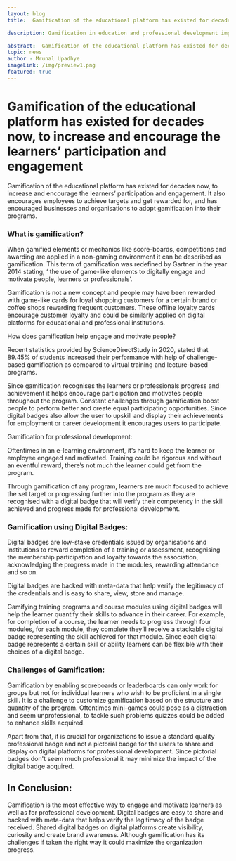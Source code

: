 ```yaml
---
layout: blog
title:  Gamification of the educational platform has existed for decades now, to increase and encourage the learners’ participation and engagement

description: Gamification in education and professional development improves engagement, motivation, and skill recognition through digital badges.

abstract:  Gamification of the educational platform has existed for decades now, to increase and encourage the learners’ participation and engagement
topic: news
author : Mrunal Upadhye
imageLink: /img/preview1.png
featured: true
---
```


# Gamification of the educational platform has existed for decades now, to increase and encourage the learners’ participation and engagement

Gamification of the educational platform has existed for decades now, to increase and encourage the learners’ participation and engagement. It also encourages employees to achieve targets and get rewarded for, and has encouraged businesses and organisations to adopt gamification into their programs.

### What is gamification?

When gamified elements or mechanics like score-boards, competitions and awarding are applied in a non-gaming environment it can be described as gamification. This term of gamification was redefined by Gartner in the year 2014 stating, ‘ the use of game-like elements to digitally engage and motivate people, learners or professionals’.

Gamification is not a new concept and people may have been rewarded with game-like cards for loyal shopping customers for a certain brand or coffee shops rewarding frequent customers. These offline loyalty cards encourage customer loyalty and could be similarly applied on digital platforms for educational and professional institutions.

How does gamification help engage and motivate people?

Recent statistics provided by ScienceDirectStudy in 2020, stated that 89.45% of students increased their performance with help of challenge-based gamification as compared to virtual training and lecture-based programs.

Since gamification recognises the learners or professionals progress and achievement it helps encourage participation and motivates people throughout the program. Constant challenges through gamification boost people to perform better and create equal participating opportunities. Since digital badges also allow the user to upskill and display their achievements for employment or career development it encourages users to participate.

Gamification for professional development:

Oftentimes in an e-learning environment, it’s hard to keep the learner or employee engaged and motivated. Training could be rigorous and without an eventful reward, there’s not much the learner could get from the program. 

Through gamification of any program, learners are much focused to achieve the set target or progressing further into the program as they are recognised with a digital badge that will verify their competency in the skill achieved and progress made for professional development.

### Gamification using Digital Badges:

Digital badges are low-stake credentials issued by organisations and institutions to reward completion of a training or assessment, recognising the membership participation and loyalty towards the association, acknowledging the progress made in the modules, rewarding attendance and so on. 

Digital badges are backed with meta-data that help verify the legitimacy of the credentials and is easy to share, view, store and manage.

Gamifying training programs and course modules using digital badges will help the learner quantify their skills to advance in their career. For example, for completion of a course, the learner needs to progress through four modules, for each module, they complete they’ll receive a stackable digital badge representing the skill achieved for that module. Since each digital badge represents a certain skill or ability learners can be flexible with their choices of a digital badge. 

### Challenges of Gamification:

Gamification by enabling scoreboards or leaderboards can only work for groups but not for individual learners who wish to be proficient in a single skill. It is a challenge to customize gamification based on the structure and quantity of the program. Oftentimes mini-games could pose as a distraction and seem unprofessional, to tackle such problems quizzes could be added to enhance skills acquired.

Apart from that, it is crucial for organizations to issue a standard quality professional badge and not a pictorial badge for the users to share and display on digital platforms for professional development. Since pictorial badges don't seem much professional it may minimize the impact of the digital badge acquired.

## In Conclusion:

Gamification is the most effective way to engage and motivate learners as well as for professional development. Digital badges are easy to share and backed with meta-data that helps verify the legitimacy of the badge received. Shared digital badges on digital platforms create visibility, curiosity and create brand awareness. Although gamification has its challenges if taken the right way it could maximize the organization progress.

